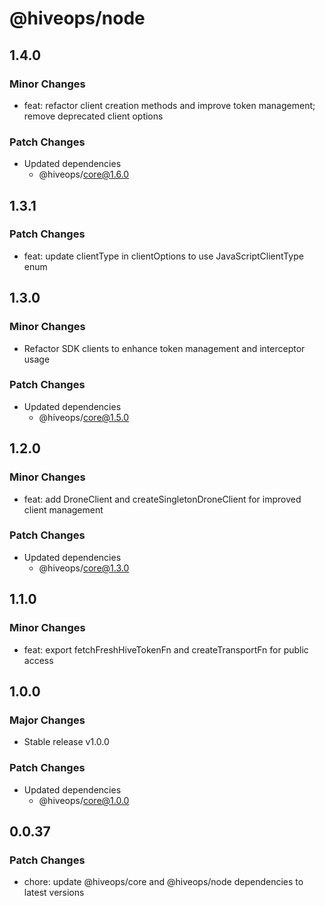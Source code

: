 # @hiveops/node

## 1.4.0

### Minor Changes

- feat: refactor client creation methods and improve token management; remove deprecated client options

### Patch Changes

- Updated dependencies
  - @hiveops/core@1.6.0

## 1.3.1

### Patch Changes

- feat: update clientType in clientOptions to use JavaScriptClientType enum

## 1.3.0

### Minor Changes

- Refactor SDK clients to enhance token management and interceptor usage

### Patch Changes

- Updated dependencies
  - @hiveops/core@1.5.0

## 1.2.0

### Minor Changes

- feat: add DroneClient and createSingletonDroneClient for improved client management

### Patch Changes

- Updated dependencies
  - @hiveops/core@1.3.0

## 1.1.0

### Minor Changes

- feat: export fetchFreshHiveTokenFn and createTransportFn for public access

## 1.0.0

### Major Changes

- Stable release v1.0.0

### Patch Changes

- Updated dependencies
  - @hiveops/core@1.0.0

## 0.0.37

### Patch Changes

- chore: update @hiveops/core and @hiveops/node dependencies to latest versions
